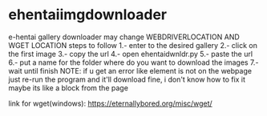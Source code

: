 # ehentaiimgdownloader
e-hentai gallery downloader
may change WEBDRIVERLOCATION AND WGET LOCATION
steps to follow
1.- enter to the desired gallery
2.- click on the first image
3.- copy the url
4.- open ehentaidwnldr.py
5.- paste the url
6.- put a name for the folder where do you want to download the images
7.- wait until finish
NOTE: if u get an error like element is not on the webpage just re-run the program and it'll download fine, i don't know how to fix it maybe its like a block from the page

link for wget(windows):
https://eternallybored.org/misc/wget/
